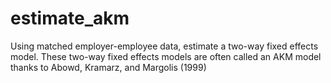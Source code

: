 # estimate_akm
Using matched employer-employee data, estimate a two-way fixed effects model. These two-way fixed effects models are often called an AKM model thanks to Abowd, Kramarz, and Margolis (1999)
